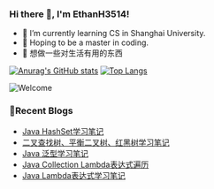 ### Hi there 👋, I'm EthanH3514!

- 🌱 I’m currently learning CS in Shanghai University.
- 🎈 Hoping to be a master in coding.
- 🧐 想做一些对生活有用的东西

[![Anurag's GitHub stats](https://github-readme-stats.vercel.app/api?username=EthanH3514&show_icons=true&theme=tokyonight)](https://github.com/anuraghazra/github-readme-stats)
[![Top Langs](https://github-readme-stats.vercel.app/api/top-langs/?username=EthanH3514&layout=compact)](https://github.com/anuraghazra/github-readme-stats)

![Welcome](https://www.ipip5.com/ipimg)

### **📝Recent Blogs**
<!-- BLOG-POST-LIST:START -->
- [Java HashSet学习笔记](https://ethanh3514.github.io/2024/03/12/Java-HashSet%E5%AD%A6%E4%B9%A0%E7%AC%94%E8%AE%B0/)
- [二叉查找树、平衡二叉树、红黑树学习笔记](https://ethanh3514.github.io/2024/03/12/%E4%BA%8C%E5%8F%89%E6%9F%A5%E6%89%BE%E6%A0%91%E3%80%81%E5%B9%B3%E8%A1%A1%E4%BA%8C%E5%8F%89%E6%A0%91%E3%80%81%E7%BA%A2%E9%BB%91%E6%A0%91%E5%AD%A6%E4%B9%A0%E7%AC%94%E8%AE%B0/)
- [Java 泛型学习笔记](https://ethanh3514.github.io/2024/03/12/Java-%E6%B3%9B%E5%9E%8B%E5%AD%A6%E4%B9%A0%E7%AC%94%E8%AE%B0/)
- [Java Collection Lambda表达式遍历](https://ethanh3514.github.io/2024/03/11/Java-Collection-Lambda%E8%A1%A8%E8%BE%BE%E5%BC%8F%E9%81%8D%E5%8E%86/)
- [Java Lambda表达式学习笔记](https://ethanh3514.github.io/2024/03/11/Java-Lambda%E8%A1%A8%E8%BE%BE%E5%BC%8F%E5%AD%A6%E4%B9%A0%E7%AC%94%E8%AE%B0/)
<!-- BLOG-POST-LIST:END -->
